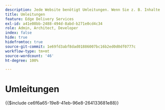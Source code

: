 ```yaml
---
description: Jede Website benötigt Umleitungen. Wenn Sie z. B. Inhalte verschieben oder löschen, möchten Sie, dass Benutzende diese oder den nächst besten Inhalt finden können. Weitere Informationen zum Löschen von Inhalten finden Sie im Dokument „Verfassen und Veröffentlichen von Inhalten“.
title: Umleitungen
feature: Edge Delivery Services
exl-id: a41e08bb-2488-494d-8abd-b271e0cd4c34
role: Admin, Architect, Developer
index: false
hide: true
hidefromtoc: true
source-git-commit: 1e69fd3abf8dad01886007bc16b2ed0d0df0777c
workflow-type: tm+mt
source-wordcount: '46'
ht-degree: 100%

---
```


# Umleitungen

{{$include ce6f6a65-19e8-41eb-96e8-264133681e88}}
